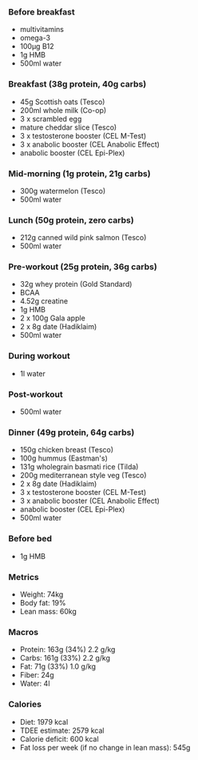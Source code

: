 ### Before breakfast

- multivitamins
- omega-3
- 100μg B12
- 1g HMB
- 500ml water

### Breakfast (38g protein, 40g carbs)

- 45g Scottish oats (Tesco)
- 200ml whole milk (Co-op)
- 3 x scrambled egg
- mature cheddar slice (Tesco)
- 3 x testosterone booster (CEL M-Test)
- 3 x anabolic booster (CEL Anabolic Effect)
- anabolic booster (CEL Epi-Plex)

### Mid-morning (1g protein, 21g carbs)

- 300g watermelon (Tesco)
- 500ml water

### Lunch (50g protein, zero carbs)

- 212g canned wild pink salmon (Tesco)
- 500ml water

### Pre-workout (25g protein, 36g carbs)

- 32g whey protein (Gold Standard)
- BCAA
- 4.52g creatine
- 1g HMB
- 2 x 100g Gala apple
- 2 x 8g date (Hadiklaim)
- 500ml water

### During workout

- 1l water

### Post-workout

- 500ml water

### Dinner (49g protein, 64g carbs)

- 150g chicken breast (Tesco)
- 100g hummus (Eastman's)
- 131g wholegrain basmati rice (Tilda)
- 200g mediterranean style veg (Tesco)
- 2 x 8g date (Hadiklaim)
- 3 x testosterone booster (CEL M-Test)
- 3 x anabolic booster (CEL Anabolic Effect)
- anabolic booster (CEL Epi-Plex)
- 500ml water

### Before bed

- 1g HMB

### Metrics

- Weight: 74kg
- Body fat: 19%
- Lean mass: 60kg

### Macros

- Protein: 163g (34%) 2.2 g/kg
- Carbs: 161g (33%) 2.2 g/kg
- Fat: 71g (33%) 1.0 g/kg
- Fiber: 24g
- Water: 4l

### Calories

- Diet: 1979 kcal
- TDEE estimate: 2579 kcal
- Calorie deficit: 600 kcal
- Fat loss per week (if no change in lean mass): 545g